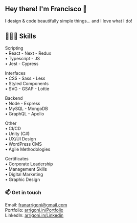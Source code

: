 ## Hey there! I'm Francisco 👋

I design & code beautifully simple things... and I love what I do!

## 👨🏼‍💻 Skills

Scripting \
• React - Next - Redux \
• Typescript - JS \
• Jest - Cypress

Interfaces \
• CSS - Sass - Less \
• Styled Components \
• SVG - GSAP - Lottie

Backend \
• Node - Express \
• MySQL - MongoDB \
• GraphQL - Apollo

Other \
• CI/CD \
• Unity (C#) \
• UX/UI Design \
• WordPress CMS \
• Agile Methodologies 

Certificates \
• Corporate Leadership \
• Management Skills \
• Digital Marketing \
• Graphic Design

### 📫 Get in touch

Email: franarrigoni@gmail.com \
Portfolio: [arrigoni.in/Portfolio](https://arrigoni.in/Portfolio/) \
LinkedIn: [arrigoni.in/Linkedin](https://arrigoni.in/Linkedin/)
